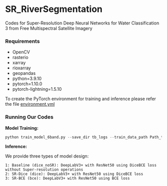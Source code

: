 # SR_RiverSegmentation
Codes for Super-Resolution Deep Neural Networks for Water Classification 3 from Free Multispectral Satellite Imagery

### Requirements
- OpenCV
- rasterio
- xarray 
- rioxarray
- geopandas
- python=3.9.10
- pytorch=1.10.0
- pytorch-lightning=1.5.10

To create the PyTorch environment for training and inference please refer the file [environment.yml](https://github.com/Ziwei-0129/SR_RiverSegmentation/blob/main/environment.yml)

### Running Our Codes

**Model Training:**
```python
python train_model_6band.py --save_dir tb_logs --train_data_path Path_to_your_train_data --model_type dice --data_dim 1 --num_epoch 100 --batch_size 32 --learning_rate 0.00001 --seed 42
```

**Inference:**

We provide three types of model design:
```
1: Baseline (dice_noSR): DeepLabV3+ with ResNet50 using DiceBCE loss without Super-resolution operations
2: SR-Dice (dice): DeepLabV3+ with ResNet50 using DiceBCE loss
3: SR-BCE (bce): DeepLabV3+ with ResNet50 using BCE loss
```


